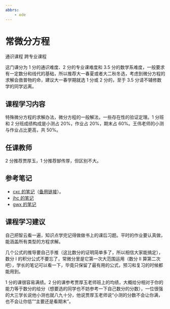 ```yaml
---
abbrs:
    - ode
---
```


# 常微分方程

<div class="badges">
<span class="badge general-badge">通识课程</span>
<span class="badge cross-badge">跨专业课程</span>
</div>

这门课分为 1 分的通识难度、2 分的专业课难度和 3.5 分的数学系难度，一般要求有一定数分和线代的基础，所以推荐大一春夏或者大二秋冬选，考虑到微分方程的求解会救普物的命，建议大一春学期就选 1 分或 2 分的，至于 3.5 分请不辅修数学的同学远离。

## 课程学习内容

特殊微分方程的求解办法，微分方程的一般解法，一些存在性的验证定理。1 分班和 2 分班成绩构成是小测占 20%，作业占 20%，期末占 60%。王伟老师的小测与作业占比更高，共 50%。

## 任课教师

2 分推荐贾厚玉，1 分推荐郜传厚，但区别不大。

## 参考笔记

- [cxc 的笔记](https://github.com/Intelligent-BOT/hello-world/tree/main/ZJU%E8%B5%84%E6%96%99/%E5%B8%B8%E5%BE%AE%E5%88%86)（[备用链接](https://zhuanlan.zhihu.com/p/496233645)）。
- [jhc 的笔记](https://github.com/16-39/Mathematics/blob/main/ODE%20review.pdf)
- [gwx 的笔记](https://shrike505.cc/notes/MathematicsAndPhysics/ODE/)

## 课程学习建议

自己把智云看一遍，知识点学完记得做做书上的课后习题。平时的作业要认真做，能涵盖所有类型的方程求解。

几个公式的推导要自己手推（这比数分的证明简单多了，所以相信大家能搞定），数分 I 的积分公式不要忘了，常微分里是它第一次大范围运用（数分 II 算第二次吧），学长的笔记可以看一下，毕竟只保留了最有用的公式，预习和复习的时候都能用到。

1 分的课很容易满绩。2 分的课参考贾厚玉老师班上的均绩，大概给分相对于你的能力等于数分的给分（想要选的同学也不妨参考一下自己数分的分数），一位很强的大三学长说他小测也就八九十分，他说贾厚玉老师说“小测的分数不会让你满，也不会让你低”“主要还是看期末”。
